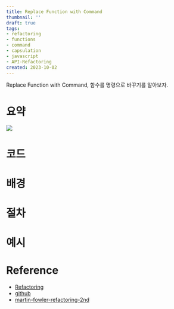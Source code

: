 ```yaml
---
title: Replace Function with Command
thumbnail: ''
draft: true
tags:
- refactoring
- functions
- command
- capsulation
- javascript
- API-Refactoring
created: 2023-10-02
---
```


Replace Function with Command, 함수를 명령으로 바꾸기를 알아보자.

# 요약

![](Screen%20Shot%202023-10-02%20at%204.19.46%20PM.png)

# 코드

# 배경

# 절차

# 예시

# Reference

* [Refactoring](https://product.kyobobook.co.kr/detail/S000001810241)
* [github](https://github.com/WegraLee/Refactoring)
* [martin-fowler-refactoring-2nd](https://github.com/wickedwukong/martin-fowler-refactoring-2nd)
